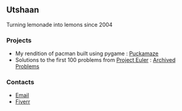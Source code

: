 ## Utshaan

Turning lemonade into lemons since 2004

### Projects

- My rendition of pacman built using pygame : [Puckamaze](https://github.com/Utshaan/PuckAMaze)
- Solutions to the first 100 problems from [Project Euler](https://projecteuler.net/archives) : [Archived Problems](https://github.com/Utshaan/Archived_Problems)

### Contacts

- [Email](Utkarsh.thanvi@gmail.com)
- [Fiverr](https://www.fiverr.com/utshaan?public_mode=true)
